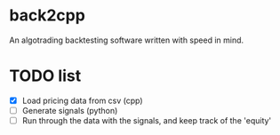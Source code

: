 # back2cpp
An algotrading backtesting software written with speed in mind.

# TODO list
- [x] Load pricing data from csv (cpp)
- [ ] Generate signals (python)
- [ ] Run through the data with the signals, and keep track of the 'equity'